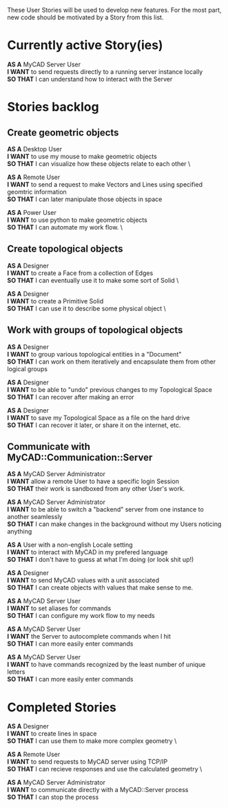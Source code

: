 These User Stories will be used to develop new features. For the most part, new code
should be motivated by a Story from this list.

# Currently active Story(ies)

**AS A** MyCAD Server User \
**I WANT** to send requests directly to a running server instance locally \
**SO THAT** I can understand how to interact with the Server

# Stories backlog
## Create geometric objects
**AS A** Desktop User \
**I WANT** to use my mouse to make geometric objects \
**SO THAT** I can visualize how these objects relate to each other \

**AS A** Remote User \
**I WANT** to send a request to make Vectors and Lines using specified geomtric information \
**SO THAT** I can later manipulate those objects in space

**AS A** Power User \
**I WANT** to use python to make geometric objects \
**SO THAT** I can automate my work flow. \

## Create topological objects

**AS A** Designer \
**I WANT** to create a Face from a collection of Edges \
**SO THAT** I can eventually use it to make some sort of Solid \

**AS A** Designer \
**I WANT** to create a Primitive Solid \
**SO THAT** I can use it to describe some physical object \

## Work with groups of topological objects
**AS A** Designer \
**I WANT** to group various topological entities in a "Document" \
**SO THAT** I can work on them iteratively and encapsulate them from other logical groups

**AS A** Designer \
**I WANT** to be able to "undo" previous changes to my Topological Space \
**SO THAT** I can recover after making an error

**AS A** Designer \
**I WANT** to save my Topological Space as a file on the hard drive \
**SO THAT** I can recover it later, or share it on the internet, etc.

## Communicate with MyCAD::Communication::Server
**AS A** MyCAD Server Administrator \
**I WANT** allow a remote User to have a specific login Session \
**SO THAT** their work is sandboxed from any other User's work.

**AS A** MyCAD Server Administrator \
**I WANT** to be able to switch a "backend" server from one instance to another seamlessly \
**SO THAT** I can make changes in the background without my Users noticing anything

**AS A** User with a non-english Locale setting \
**I WANT** to interact with MyCAD in my prefered language \
**SO THAT** I don't have to guess at what I'm doing (or look shit up!)

**AS A** Designer \
**I WANT** to send MyCAD values with a unit associated \
**SO THAT** I can create objects with values that make sense to me.

**AS A** MyCAD Server User \
**I WANT** to set aliases for commands \
**SO THAT** I can configure my work flow to my needs

**AS A** MyCAD Server User \
**I WANT** the Server to autocomplete commands when I hit <Tab> \
**SO THAT** I can more easily enter commands

**AS A** MyCAD Server User \
**I WANT** to have commands recognized by the least number of unique letters \
**SO THAT** I can more easily enter commands

# Completed Stories
**AS A** Designer \
**I WANT** to create lines in space \
**SO THAT** I can use them to make more complex geometry \

**AS A** Remote User \
**I WANT** to send requests to MyCAD server using TCP/IP \
**SO THAT** I can recieve responses and use the calculated geometry \

**AS A** MyCAD Server Administrator \
**I WANT** to communicate directly with a MyCAD::Server process \
**SO THAT** I can stop the process

